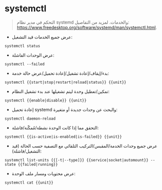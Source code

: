 # systemctl

> التحكم في مدير نظام systemd والخدمات.
> لمزيد من التفاصيل: <https://www.freedesktop.org/software/systemd/man/systemctl.html>.

- عرض جميع الخدمات قيد التشغيل:

`systemctl status`

- عرض الوحدات الفاشلة:

`systemctl --failed`

- بدء/إيقاف/إعادة تشغيل/إعادة تحميل/عرض حالة خدمة:

`systemctl {{start|stop|restart|reload|status}} {{unit}}`

- تمكين/تعطيل وحدة ليتم تشغيلها عند بدء تشغيل النظام:

`systemctl {{enable|disable}} {{unit}}`

- إعادة تحميل systemd والبحث عن وحدات جديدة أو متغيرة:

`systemctl daemon-reload`

- التحقق مما إذا كانت الوحدة نشطة/مُمكّنة/فاشلة:

`systemctl {{is-active|is-enabled|is-failed}} {{unit}}`

- عرض جميع وحدات الخدمة/المقبس/التركيب التلقائي مع التصفية حسب الحالة (قيد التشغيل/فاشلة):

`systemctl list-units {{[-t|--type]}} {{service|socket|automount}} --state {{failed|running}}`

- عرض محتويات ومسار ملف الوحدة:

`systemctl cat {{unit}}`
